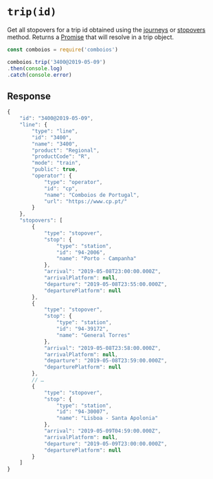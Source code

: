 # `trip(id)`

Get all stopovers for a trip id obtained using the [journeys](./journeys.md) or [stopovers](./stopovers.md) method. Returns a [Promise](https://developer.mozilla.org/en-US/docs/Web/JavaScript/Reference/Global_Objects/promise) that will resolve in a trip object.

```js
const comboios = require('comboios')

comboios.trip('3400@2019-05-09')
.then(console.log)
.catch(console.error)
```

## Response

```js
{
    "id": "3400@2019-05-09",
    "line": {
        "type": "line",
        "id": "3400",
        "name": "3400",
        "product": "Regional",
        "productCode": "R",
        "mode": "train",
        "public": true,
        "operator": {
            "type": "operator",
            "id": "cp",
            "name": "Comboios de Portugal",
            "url": "https://www.cp.pt/"
        }
    },
    "stopovers": [
        {
            "type": "stopover",
            "stop": {
                "type": "station",
                "id": "94-2006",
                "name": "Porto - Campanha"
            },
            "arrival": "2019-05-08T23:00:00.000Z",
            "arrivalPlatform": null,
            "departure": "2019-05-08T23:55:00.000Z",
            "departurePlatform": null
        },
        {
            "type": "stopover",
            "stop": {
                "type": "station",
                "id": "94-39172",
                "name": "General Torres"
            },
            "arrival": "2019-05-08T23:58:00.000Z",
            "arrivalPlatform": null,
            "departure": "2019-05-08T23:59:00.000Z",
            "departurePlatform": null
        },
        // …
        {
            "type": "stopover",
            "stop": {
                "type": "station",
                "id": "94-30007",
                "name": "Lisboa - Santa Apolonia"
            },
            "arrival": "2019-05-09T04:59:00.000Z",
            "arrivalPlatform": null,
            "departure": "2019-05-09T23:00:00.000Z",
            "departurePlatform": null
        }
    ]
}
```

